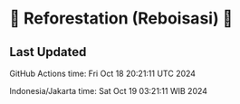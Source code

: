 
# 🌳 Reforestation (Reboisasi) 🌲

## Last Updated

GitHub Actions time: Fri Oct 18 20:21:11 UTC 2024

Indonesia/Jakarta time: Sat Oct 19 03:21:11 WIB 2024
